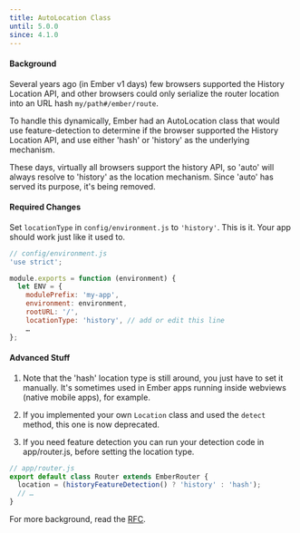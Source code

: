 ```yaml
---
title: AutoLocation Class
until: 5.0.0
since: 4.1.0
---
```



#### Background

Several years ago (in Ember v1 days) few browsers supported the History Location API,
and other browsers could only serialize the router location into an URL hash `my/path#/ember/route`.

To handle this dynamically, Ember had an AutoLocation class that would use feature-detection to 
determine if the browser supported the History Location API, and use either 'hash' or 'history' 
as the underlying mechanism.

These days, virtually all browsers support the history API, so 'auto' will always resolve to 
'history' as the location mechanism. Since 'auto' has served its purpose, it's being removed.

#### Required Changes

Set `locationType` in `config/environment.js` to `'history'`. This is it. 
Your app should work just like it used to.

~~~js
// config/environment.js
'use strict';

module.exports = function (environment) {
  let ENV = {
    modulePrefix: 'my-app',
    environment: environment,
    rootURL: '/',
    locationType: 'history', // add or edit this line
    …
};
~~~

#### Advanced Stuff

1. Note that the 'hash' location type is still around, you just have to set it manually.
It's sometimes used in Ember apps running inside webviews (native mobile apps), for example.

2. If you implemented your own `Location` class and used the `detect` method,
this one is now deprecated. 

3. If you need feature detection you can run your detection code in app/router.js, 
before setting the location type.

```js
// app/router.js
export default class Router extends EmberRouter {
  location = (historyFeatureDetection() ? 'history' : 'hash');
  // …
}
```

For more background, read the [RFC](https://github.com/emberjs/rfcs/blob/master/text/0711-deprecate-auto-location.md).
